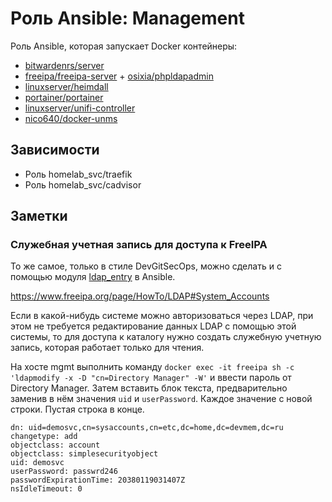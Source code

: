 # Роль Ansible: Management

Роль Ansible, которая запускает Docker контейнеры:

* [bitwardenrs/server](https://hub.docker.com/r/bitwardenrs/server/tags)
* [freeipa/freeipa-server](https://hub.docker.com/r/freeipa/freeipa-server/tags) + [osixia/phpldapadmin](https://hub.docker.com/r/osixia/phpldapadmin/tags)
* [linuxserver/heimdall](https://hub.docker.com/r/linuxserver/heimdall/tags)
* [portainer/portainer](https://hub.docker.com/r/portainer/portainer/tags)
* [linuxserver/unifi-controller](https://hub.docker.com/r/linuxserver/unifi-controller/tags)
* [nico640/docker-unms](https://hub.docker.com/r/nico640/docker-unms/tags)

## Зависимости

* Роль homelab_svc/traefik
* Роль homelab_svc/cadvisor

## Заметки

### Служебная учетная запись для доступа к FreeIPA

То же самое, только в стиле DevGitSecOps, можно сделать и с помощью модуля [ldap_entry](https://docs.ansible.com/ansible/latest/modules/ldap_entry_module.html) в Ansible.

<https://www.freeipa.org/page/HowTo/LDAP#System_Accounts>

Если в какой-нибудь системе можно авторизоваться через LDAP, при этом не требуется редактирование данных LDAP с помощью этой системы, то для доступа к каталогу нужно создать служебную учетную запись, которая работает только для чтения.

На хосте mgmt выполнить команду `docker exec -it freeipa sh -c 'ldapmodify -x -D "cn=Directory Manager" -W'` и ввести пароль от Directory Manager. Затем вставить блок текста, предварительно заменив в нём значения `uid` и `userPassword`. Каждое значение с новой строки. Пустая строка в конце.

    dn: uid=demosvc,cn=sysaccounts,cn=etc,dc=home,dc=devmem,dc=ru
    changetype: add
    objectclass: account
    objectclass: simplesecurityobject
    uid: demosvc
    userPassword: passwrd246
    passwordExpirationTime: 20380119031407Z
    nsIdleTimeout: 0
